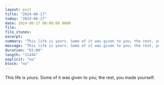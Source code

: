 ```yaml
---
layout: post
title: "2024-06-17"
today: "2024-06-17"
date: 2024-06-17 00:00:00 0000
file:
file_itunes:
excerpt:
summary: "This life is yours. Some of it was given to you; the rest, you made yourself."
message: "This life is yours. Some of it was given to you; the rest, you made yourself."
duration: "01:00"
length: "11444"
explicit: "no"
block: "no"
---
```

This life is yours. Some of it was given to you; the rest, you made yourself.

